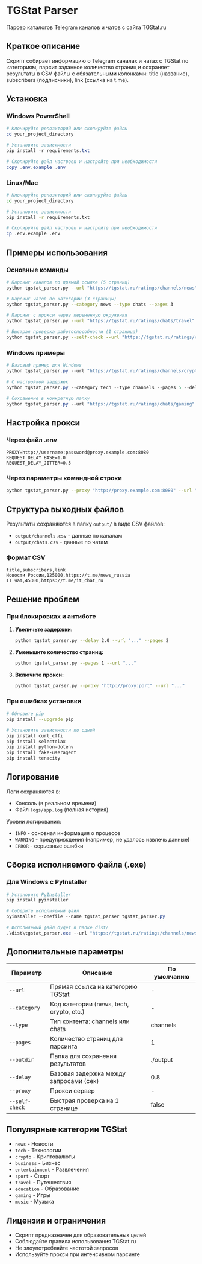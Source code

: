 # TGStat Parser

Парсер каталогов Telegram каналов и чатов с сайта TGStat.ru

## Краткое описание

Скрипт собирает информацию о Telegram каналах и чатах с TGStat по категориям, парсит заданное количество страниц и сохраняет результаты в CSV файлы с обязательными колонками: title (название), subscribers (подписчики), link (ссылка на t.me).

## Установка

### Windows PowerShell

```powershell
# Клонируйте репозиторий или скопируйте файлы
cd your_project_directory

# Установите зависимости
pip install -r requirements.txt

# Скопируйте файл настроек и настройте при необходимости
copy .env.example .env
```

### Linux/Mac

```bash
# Клонируйте репозиторий или скопируйте файлы
cd your_project_directory

# Установите зависимости
pip install -r requirements.txt

# Скопируйте файл настроек и настройте при необходимости
cp .env.example .env
```

## Примеры использования

### Основные команды

```bash
# Парсинг каналов по прямой ссылке (5 страниц)
python tgstat_parser.py --url "https://tgstat.ru/ratings/channels/news" --type channels --pages 5

# Парсинг чатов по категории (3 страницы)
python tgstat_parser.py --category news --type chats --pages 3

# Парсинг с прокси через переменную окружения
python tgstat_parser.py --url "https://tgstat.ru/ratings/chats/travel" --pages 2 --proxy "%PROXY%"

# Быстрая проверка работоспособности (1 страница)
python tgstat_parser.py --self-check --url "https://tgstat.ru/ratings/channels/business"
```

### Windows примеры

```powershell
# Базовый пример для Windows
python tgstat_parser.py --url "https://tgstat.ru/ratings/channels/crypto" --pages 3

# С настройкой задержек
python tgstat_parser.py --category tech --type channels --pages 5 --delay 1.2

# Сохранение в конкретную папку
python tgstat_parser.py --url "https://tgstat.ru/ratings/chats/gaming" --pages 2 --outdir "D:\results"
```

## Настройка прокси

### Через файл .env

```env
PROXY=http://username:password@proxy.example.com:8080
REQUEST_DELAY_BASE=1.0
REQUEST_DELAY_JITTER=0.5
```

### Через параметры командной строки

```bash
python tgstat_parser.py --proxy "http://proxy.example.com:8080" --url "..." --pages 3
```

## Структура выходных файлов

Результаты сохраняются в папку `output/` в виде CSV файлов:

- `output/channels.csv` - данные по каналам
- `output/chats.csv` - данные по чатам

### Формат CSV

```csv
title,subscribers,link
Новости России,125000,https://t.me/news_russia
IT чат,45300,https://t.me/it_chat_ru
```

## Решение проблем

### При блокировках и антиботе

1. **Увеличьте задержки:**
   ```bash
   python tgstat_parser.py --delay 2.0 --url "..." --pages 2
   ```

2. **Уменьшите количество страниц:**
   ```bash
   python tgstat_parser.py --pages 1 --url "..."
   ```

3. **Включите прокси:**
   ```bash
   python tgstat_parser.py --proxy "http://proxy:port" --url "..."
   ```

### При ошибках установки

```bash
# Обновите pip
pip install --upgrade pip

# Установите зависимости по одной
pip install curl_cffi
pip install selectolax
pip install python-dotenv
pip install fake-useragent
pip install tenacity
```

## Логирование

Логи сохраняются в:
- Консоль (в реальном времени)
- Файл `logs/app.log` (полная история)

Уровни логирования:
- `INFO` - основная информация о процессе
- `WARNING` - предупреждения (например, не удалось извлечь данные)
- `ERROR` - серьезные ошибки

## Сборка исполняемого файла (.exe)

### Для Windows с PyInstaller

```powershell
# Установите PyInstaller
pip install pyinstaller

# Соберите исполняемый файл
pyinstaller --onefile --name tgstat_parser tgstat_parser.py

# Исполняемый файл будет в папке dist/
.\dist\tgstat_parser.exe --url "https://tgstat.ru/ratings/channels/news" --pages 2
```

## Дополнительные параметры

| Параметр | Описание | По умолчанию |
|----------|----------|--------------|
| `--url` | Прямая ссылка на категорию TGStat | - |
| `--category` | Код категории (news, tech, crypto, etc.) | - |
| `--type` | Тип контента: channels или chats | channels |
| `--pages` | Количество страниц для парсинга | 1 |
| `--outdir` | Папка для сохранения результатов | ./output |
| `--delay` | Базовая задержка между запросами (сек) | 0.8 |
| `--proxy` | Прокси сервер | - |
| `--self-check` | Быстрая проверка на 1 странице | false |

## Популярные категории TGStat

- `news` - Новости
- `tech` - Технологии
- `crypto` - Криптовалюты
- `business` - Бизнес
- `entertainment` - Развлечения
- `sport` - Спорт
- `travel` - Путешествия
- `education` - Образование
- `gaming` - Игры
- `music` - Музыка

## Лицензия и ограничения

- Скрипт предназначен для образовательных целей
- Соблюдайте правила использования TGStat.ru
- Не злоупотребляйте частотой запросов
- Используйте прокси при интенсивном парсинге
